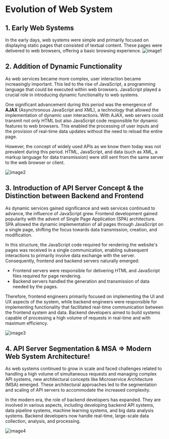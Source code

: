 # Evolution of Web System

## 1. Early Web Systems

In the early days, web systems were simple and primarily focused on displaying static pages that consisted of textual content. These pages were delivered to web browsers, offering a basic browsing experience.
![image1](https://velog.velcdn.com/images%2Feclat12450%2Fpost%2F8a098875-17b0-492b-a46a-ba60a3d74b58%2Fimage.png)

## 2. Addition of Dynamic Functionality

As web services became more complex, user interaction became increasingly important. This led to the rise of JavaScript, a programming language that could be executed within web browsers. JavaScript played a crucial role in introducing dynamic functionality to web systems.

One significant advancement during this period was the emergence of **AJAX** (Asynchronous JavaScript and XML), a technology that allowed the implementation of dynamic user interactions. With AJAX, web servers could transmit not only HTML but also JavaScript code responsible for dynamic features to web browsers. This enabled the processing of user inputs and the provision of real-time data updates without the need to reload the entire page.

However, the concept of widely used APIs as we know them today was not prevalent during this period. HTML, JavaScript, and data (such as XML, a markup language for data transmission) were still sent from the same server to the web browser or client.

![image2](https://velog.velcdn.com/images%2Feclat12450%2Fpost%2F2e1134d2-cf2d-4ac7-8fee-6ca9c93cc198%2Fimage.png)

## 3. Introduction of API Server Concept & the Distinction between Backend and Frontend

As dynamic services gained significance and web services continued to advance, the influence of JavaScript grew. Frontend development gained popularity with the advent of Single Page Application (SPA) architecture. SPA allowed the dynamic implementation of all pages through JavaScript on a single page, shifting the focus towards data transmission, creation, and modification.

In this structure, the JavaScript code required for rendering the website's pages was received in a single communication, enabling subsequent interactions to primarily involve data exchange with the server. Consequently, frontend and backend servers naturally emerged:

- Frontend servers were responsible for delivering HTML and JavaScript files required for page rendering.
- Backend servers handled the generation and transmission of data needed by the pages.

Therefore, frontend engineers primarily focused on implementing the UI and UX aspects of the system, while backend engineers were responsible for implementing functionality that facilitated real-time communication between the frontend system and data. Backend developers aimed to build systems capable of processing a high volume of requests in real-time and with maximum efficiency.

![image3](https://velog.velcdn.com/images%2Feclat12450%2Fpost%2Fa0f03b7e-7510-46c7-a71d-1937125bdf97%2Fimage.png)

## 4. API Server Segmentation & MSA ⇒ Modern Web System Architecture!

As web systems continued to grow in scale and faced challenges related to handling a high volume of simultaneous requests and managing complex API systems, new architectural concepts like Microservice Architecture (MSA) emerged. These architectural approaches led to the segmentation and scaling of API servers to accommodate the increased complexity.

In the modern era, the role of backend developers has expanded. They are involved in various aspects, including developing backend API systems, data pipeline systems, machine learning systems, and big data analysis systems. Backend developers now handle real-time, large-scale data collection, analysis, and processing.

![image4](https://velog.velcdn.com/images%2Feclat12450%2Fpost%2F22d66a6b-3ebd-4dbe-8e4c-ffc90af7b4d3%2Fimage.png)